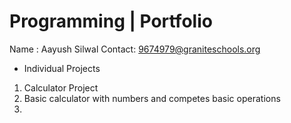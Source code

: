 # Programming | Portfolio     
Name : Aayush Silwal
Contact: 9674979@graniteschools.org

*  Individual Projects

1. Calculator Project
2. Basic calculator with numbers and competes basic operations
3. 
